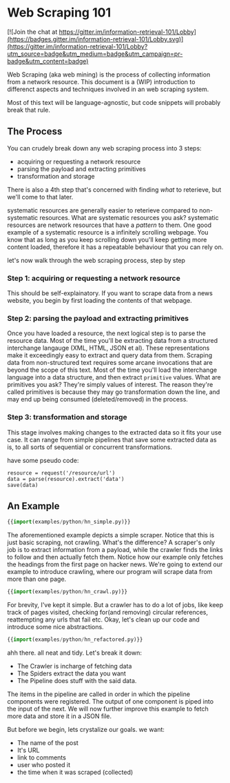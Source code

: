 # Web Scraping 101

[![Join the chat at https://gitter.im/information-retrieval-101/Lobby](https://badges.gitter.im/information-retrieval-101/Lobby.svg)](https://gitter.im/information-retrieval-101/Lobby?utm_source=badge&utm_medium=badge&utm_campaign=pr-badge&utm_content=badge)

Web Scraping (aka web mining) is the process of collecting information from a network resource. This document is a (WIP) introduction to differenct aspects and techniques involved in an web scraping system.

Most of this text will be language-agnostic, but code snippets will probably break that rule.

## The Process
You can crudely break down any web scraping process into 3 steps:

* acquiring or requesting a network resource
* parsing the payload and extracting primitives
* transformation and storage

There is also a 4th step that's concerned with finding _what_ to reterieve, but we'll come to that later.

systematic resources are generally easier to reterieve compared to non-systematic resources. What are systematic resources you ask? systematic resources are network resources that have a _pattern_ to them. One good example of a systematic resource is a infinitely scrolling webpage. You know that as long as you keep scrolling down you'll keep getting more content loaded, therefore it has a repeatable behaviour that you can rely on.

let's now walk through the web scraping process, step by step

### Step 1: acquiring or requesting a network resource
This should be self-explainatory. If you want to scrape data from a news website, you begin by first loading the contents of that webpage.

### Step 2: parsing the payload and extracting primitives
Once you have loaded a resource, the next logical step is to parse the resource data. Most of the time you'll be extracting data from a structured interchange langauge (XML, HTML, JSON et al). These representations make it exceedingly easy to extract and query data from them. Scraping data from non-structured text requires some arcane invocations that are beyond the scope of this text. Most of the time you'll load the interchange language into a data structure, and then extract `primitive` values. What are primitives you ask? They're simply values of interest. The reason they're called primitives is because they may go transformation down the line, and may end up being consumed (deleted/removed) in the process.

### Step 3: transformation and storage
This stage involves making changes to the extracted data so it fits your use case. It can range from simple pipelines that save some extracted data as is, to all sorts of sequential or concurrent transformations.

have some pseudo code:
```
resource = request('/resource/url')
data = parse(resource).extract('data')
save(data)
```

## An Example
```python
{{import(examples/python/hn_simple.py)}}
```

The aforementioned example depicts a simple scraper. Notice that this is just basic scraping, not crawling. What's the difference? A scraper's only job is to extract information from a payload, while the crawler finds the links to follow and then actually fetch them. Notice how our example only fetches the headings from the first page on hacker news. We're going to extend our example to introduce crawling, where our program will scrape data from more than one page. 

```python
{{import(examples/python/hn_crawl.py)}}
```
For brevity, I've kept it simple. But a crawler has to do a lot of jobs, like keep track of pages visited, checking for(and removing) circular references, reattempting any urls that fail etc. Okay, let's clean up our code and introduce some nice abstractions.

```python
{{import(examples/python/hn_refactored.py)}}
```
ahh there. all neat and tidy. Let's break it down:
* The Crawler is incharge of fetching data
* The Spiders extract the data you want
* The Pipeline does stuff with the said data.

The items in the pipeline are called in order in which the pipeline components were registered. The output of one component is piped into the input of the next. We will now further improve this example to fetch more data and store it in a JSON file.

But before we begin, lets crystalize our goals. we want:
* The name of the post
* It's URL
* link to comments
* user who posted it
* the time when it was scraped (collected)
